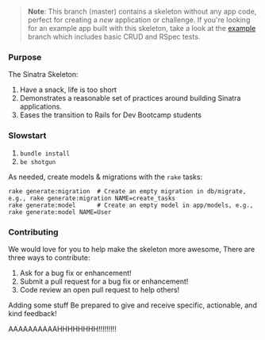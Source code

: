 > **Note**: This branch (master) contains a skeleton without any app code, perfect for creating a _new_ application or challenge. If you're looking for an example app built with this skeleton, take a look at the [example](/../..//tree/example) branch which includes basic CRUD and RSpec tests.

### Purpose
The Sinatra Skeleton:

1. Have a snack, life is too short
2. Demonstrates a reasonable set of practices around building Sinatra applications.
3. Eases the transition to Rails for Dev Bootcamp students

### Slowstart

1.  `bundle install`
2.  `be shotgun`

As needed, create models & migrations with the `rake` tasks:

```
rake generate:migration  # Create an empty migration in db/migrate, e.g., rake generate:migration NAME=create_tasks
rake generate:model      # Create an empty model in app/models, e.g., rake generate:model NAME=User
```

### Contributing

We would love for you to help make the skeleton more awesome, There are three ways to contribute:

1. Ask for a bug fix or enhancement!
2. Submit a pull request for a bug fix or enhancement!
3. Code review an open pull request to help others!

Adding some stuff
Be prepared to give and receive specific, actionable, and kind feedback!



AAAAAAAAAAHHHHHHHH!!!!!!!!!